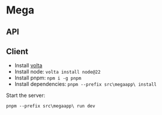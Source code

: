 # Mega

## API

## Client

- Install [volta](https://volta.sh/)
- Install node: `volta install node@22`
- Install pnpm: `npm i -g pnpm`
- Install dependencies: `pnpm --prefix src\megaapp\ install`

Start the server:

```
pnpm --prefix src\megaapp\ run dev
```
